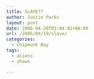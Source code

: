 ```yaml
---
title: SLAVE??
author: Justin Parks
layout: post
date: 2006-04-20T03:04:02+00:00
url: /2006/04/19/slave/
categories:
  - Chipmunk Bay
tags:
  - aliens
  - shawn

---
```

